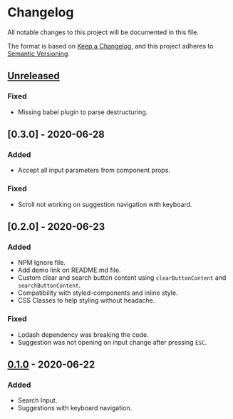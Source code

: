 # Changelog
All notable changes to this project will be documented in this file.

The format is based on [Keep a Changelog](https://keepachangelog.com/en/1.0.0/),
and this project adheres to [Semantic Versioning](https://semver.org/spec/v2.0.0.html).

## [Unreleased]
### Fixed
- Missing babel plugin to parse destructuring.

## [0.3.0] - 2020-06-28
### Added
- Accept all input parameters from component props.

### Fixed
- Scroll not working on suggestion navigation with keyboard.

## [0.2.0] - 2020-06-23
### Added
- NPM Ignore file.
- Add demo link on README.md file.
- Custom clear and search button content using `clearButtonContent` and `searchButtonContent`.
- Compatibility with styled-components and inline style.
- CSS Classes to help styling without headache.

### Fixed
- Lodash dependency was breaking the code.
- Suggestion was not opening on input change after pressing `ESC`.

## [0.1.0] - 2020-06-22
### Added
- Search Input.
- Suggestions with keyboard navigation.


[Unreleased]: https://github.com/marlomgirardi/react-search/compare/v1.0.0...HEAD
[0.1.0]: https://github.com/marlomgirardi/react-search/releases/tag/v0.1.0